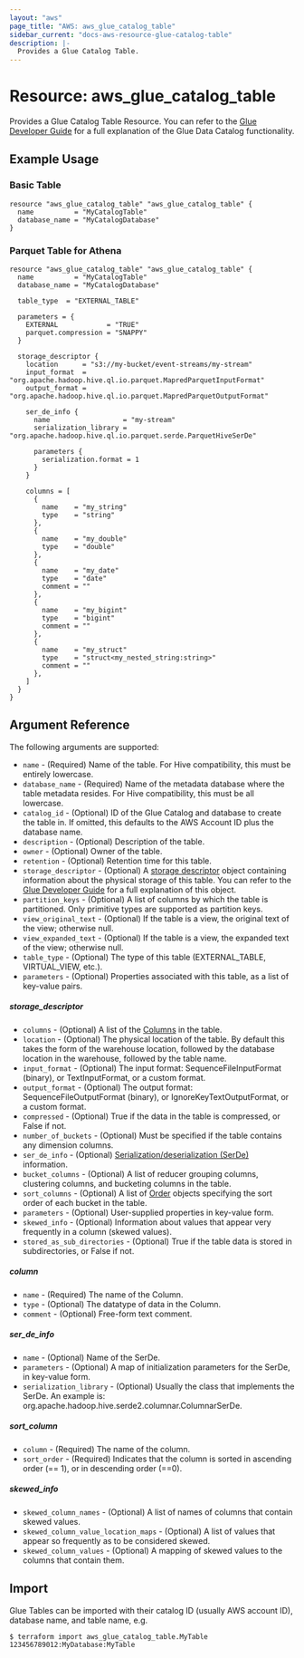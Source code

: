```yaml
---
layout: "aws"
page_title: "AWS: aws_glue_catalog_table"
sidebar_current: "docs-aws-resource-glue-catalog-table"
description: |-
  Provides a Glue Catalog Table.
---
```


# Resource: aws_glue_catalog_table

Provides a Glue Catalog Table Resource. You can refer to the [Glue Developer Guide](http://docs.aws.amazon.com/glue/latest/dg/populate-data-catalog.html) for a full explanation of the Glue Data Catalog functionality.

## Example Usage

### Basic Table

```hcl
resource "aws_glue_catalog_table" "aws_glue_catalog_table" {
  name          = "MyCatalogTable"
  database_name = "MyCatalogDatabase"
}
```

### Parquet Table for Athena

```hcl
resource "aws_glue_catalog_table" "aws_glue_catalog_table" {
  name          = "MyCatalogTable"
  database_name = "MyCatalogDatabase"

  table_type  = "EXTERNAL_TABLE"

  parameters = {
    EXTERNAL            = "TRUE"
    parquet.compression = "SNAPPY"
  }

  storage_descriptor {
    location      = "s3://my-bucket/event-streams/my-stream"
    input_format  = "org.apache.hadoop.hive.ql.io.parquet.MapredParquetInputFormat"
    output_format = "org.apache.hadoop.hive.ql.io.parquet.MapredParquetOutputFormat"

    ser_de_info {
      name                  = "my-stream"
      serialization_library = "org.apache.hadoop.hive.ql.io.parquet.serde.ParquetHiveSerDe"

      parameters {
        serialization.format = 1
      }
    }

    columns = [
      {
        name    = "my_string"
        type    = "string"
      },
      {
        name    = "my_double"
        type    = "double"
      },
      {
        name    = "my_date"
        type    = "date"
        comment = ""
      },
      {
        name    = "my_bigint"
        type    = "bigint"
        comment = ""
      },
      {
        name    = "my_struct"
        type    = "struct<my_nested_string:string>"
        comment = ""
      },
    ]
  }
}
```

## Argument Reference

The following arguments are supported:

* `name` - (Required) Name of the table. For Hive compatibility, this must be entirely lowercase.
* `database_name` - (Required) Name of the metadata database where the table metadata resides. For Hive compatibility, this must be all lowercase.
* `catalog_id` - (Optional) ID of the Glue Catalog and database to create the table in. If omitted, this defaults to the AWS Account ID plus the database name.
* `description` - (Optional) Description of the table.
* `owner` - (Optional) Owner of the table.
* `retention` - (Optional) Retention time for this table.
* `storage_descriptor` - (Optional) A [storage descriptor](#storage_descriptor) object containing information about the physical storage of this table. You can refer to the [Glue Developer Guide](https://docs.aws.amazon.com/glue/latest/dg/aws-glue-api-catalog-tables.html#aws-glue-api-catalog-tables-StorageDescriptor) for a full explanation of this object.
* `partition_keys` - (Optional) A list of columns by which the table is partitioned. Only primitive types are supported as partition keys.
* `view_original_text` - (Optional) If the table is a view, the original text of the view; otherwise null.
* `view_expanded_text` - (Optional) If the table is a view, the expanded text of the view; otherwise null.
* `table_type` - (Optional) The type of this table (EXTERNAL_TABLE, VIRTUAL_VIEW, etc.).
* `parameters` - (Optional) Properties associated with this table, as a list of key-value pairs.

##### storage_descriptor

* `columns` - (Optional) A list of the [Columns](#column) in the table.
* `location` - (Optional) The physical location of the table. By default this takes the form of the warehouse location, followed by the database location in the warehouse, followed by the table name.
* `input_format` - (Optional) The input format: SequenceFileInputFormat (binary), or TextInputFormat, or a custom format.
* `output_format` - (Optional) The output format: SequenceFileOutputFormat (binary), or IgnoreKeyTextOutputFormat, or a custom format.
* `compressed` - (Optional) True if the data in the table is compressed, or False if not.
* `number_of_buckets` - (Optional) Must be specified if the table contains any dimension columns.
* `ser_de_info` - (Optional) [Serialization/deserialization (SerDe)](#ser_de_info) information.
* `bucket_columns` - (Optional) A list of reducer grouping columns, clustering columns, and bucketing columns in the table.
* `sort_columns` - (Optional) A list of [Order](#sort_column) objects specifying the sort order of each bucket in the table.
* `parameters` - (Optional) User-supplied properties in key-value form.
* `skewed_info` - (Optional) Information about values that appear very frequently in a column (skewed values).
* `stored_as_sub_directories` - (Optional) True if the table data is stored in subdirectories, or False if not.

##### column

* `name` - (Required) The name of the Column.
* `type` - (Optional) The datatype of data in the Column.
* `comment` - (Optional) Free-form text comment.

##### ser_de_info

* `name` - (Optional) Name of the SerDe.
* `parameters` - (Optional) A map of initialization parameters for the SerDe, in key-value form.
* `serialization_library` - (Optional) Usually the class that implements the SerDe. An example is: org.apache.hadoop.hive.serde2.columnar.ColumnarSerDe.

##### sort_column

* `column` - (Required) The name of the column.
* `sort_order` - (Required) Indicates that the column is sorted in ascending order (== 1), or in descending order (==0).

##### skewed_info

* `skewed_column_names` - (Optional) A list of names of columns that contain skewed values.
* `skewed_column_value_location_maps` - (Optional) A list of values that appear so frequently as to be considered skewed.
* `skewed_column_values` - (Optional) A mapping of skewed values to the columns that contain them.

## Import

Glue Tables can be imported with their catalog ID (usually AWS account ID), database name, and table name, e.g.

```
$ terraform import aws_glue_catalog_table.MyTable 123456789012:MyDatabase:MyTable
```
